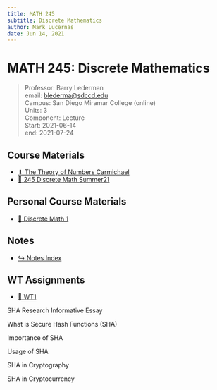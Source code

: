 ```yaml
---
title: MATH 245
subtitle: Discrete Mathematics
author: Mark Lucernas
date: Jun 14, 2021
---
```



# MATH 245: Discrete Mathematics
> Professor: Barry Lederman<br>
> email: blederma@sdccd.edu<br>
> Campus: San Diego Miramar College (online)<br>
> Units: 3<br>
> Component: Lecture<br>
> Start: 2021-06-14<br>
> end: 2021-07-24<br>

## Course Materials

- [⬇ The Theory of Numbers Carmichael](file:../../../files/summer-2021/MATH-245/the_theory_of_numbers_carmichael.pdf)
- [💽 245 Discrete Math Summer21](https://www.youtube.com/playlist?list=PLlAdWXOWvotphezE9T5Njqd3li6MPrS5h)

## Personal Course Materials

- [💽 Discrete Math 1](https://www.youtube.com/playlist?list=PLDDGPdw7e6Ag1EIznZ-m-qXu4XX3A0cIz)

## Notes

- [↪ Notes Index](notes/index)

## WT Assignments

- [📄 WT1](https://github.com/marklcrns/sieve-of-eratosthenes)





SHA Research Informative Essay

What is Secure Hash Functions (SHA)

Importance of SHA

Usage of SHA

SHA in Cryptography

SHA in Cryptocurrency

